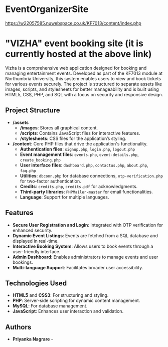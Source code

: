 # EventOrganizerSite
https://w22057585.nuwebspace.co.uk/KF7013/content/index.php

# "VIZHA" event booking site (it is currently hosted at the above link)

Vizha is a comprehensive web application designed for booking and managing entertainment events. Developed as part of the KF7013 module at Northumbria University, this system enables users to view and book tickets for various events securely. The project is structured to separate assets like images, scripts, and stylesheets for better manageability and is built using HTML5, CSS, PHP, and SQL with a focus on security and responsive design.

## Project Structure

- **/assets**
  - **/images**: Stores all graphical content.
  - **/scripts**: Contains JavaScript files for interactive features.
  - **/stylesheets**: CSS files for the application’s styling.
- **/content**: Core PHP files that drive the application's functionality.
  - **Authentication files**: `signup.php`, `login.php`, `logout.php`
  - **Event management files**: `events.php`, `event-details.php`, `create_booking.php`
  - **User interface files**: `dashboard.php`, `contactus.php`, `about.php`, `faq.php`
  - **Utilities**: `dbconn.php` for database connections, `otp-verification.php` for two-factor authentication.
  - **Credits**: `credits.php`, `credits.pdf` for acknowledgments.
  - **Third-party libraries**: `PHPMailer-master` for email functionalities.
  - **Language**: Support for multiple languages.

## Features

- **Secure User Registration and Login**: Integrated with OTP verification for enhanced security.
- **Dynamic Event Listings**: Events are fetched from a SQL database and displayed in real-time.
- **Interactive Booking System**: Allows users to book events through a user-friendly interface.
- **Admin Dashboard**: Enables administrators to manage events and user bookings.
- **Multi-language Support**: Facilitates broader user accessibility.

## Technologies Used

- **HTML5** and **CSS3**: For structuring and styling.
- **PHP**: Server-side scripting for dynamic content management.
- **MySQL**: For database management.
- **JavaScript**: Enhances user interaction and validation.

## Authors

- **Priyanka Nagrare** - 



